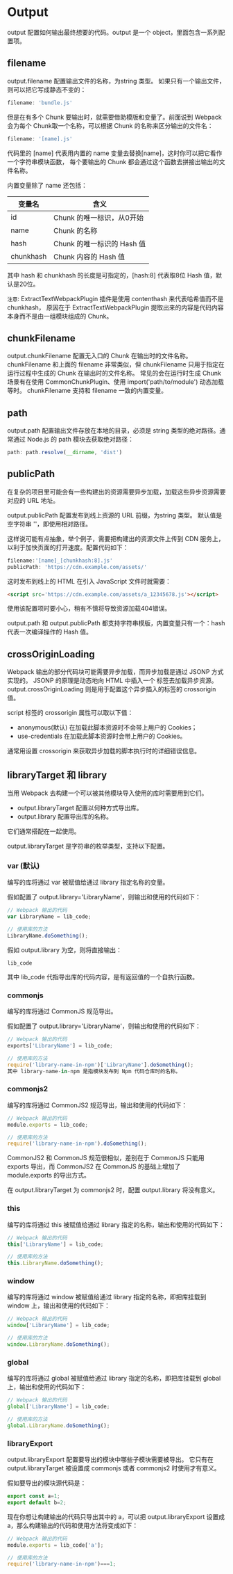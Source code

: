# Output

output 配置如何输出最终想要的代码。output 是一个 object，里面包含一系列配置项。

## filename

output.filename 配置输出文件的名称，为string 类型。 如果只有一个输出文件，则可以把它写成静态不变的：
```js
filename: 'bundle.js'
```
但是在有多个 Chunk 要输出时，就需要借助模版和变量了。前面说到 Webpack 会为每个 Chunk取一个名称，可以根据 Chunk 的名称来区分输出的文件名：

```js
filename: '[name].js'
```

代码里的 [name] 代表用内置的 name 变量去替换[name]，这时你可以把它看作一个字符串模块函数， 每个要输出的 Chunk 都会通过这个函数去拼接出输出的文件名称。

内置变量除了 name 还包括：

|   变量名	        |   含义                     |
|       ---         |       ---                 |
|   id	        |   Chunk 的唯一标识，从0开始    |
|   name	    |   Chunk 的名称                |
|   hash	    |   Chunk 的唯一标识的 Hash 值   |
|   chunkhash   |   Chunk 内容的 Hash 值         |

其中 hash 和 chunkhash 的长度是可指定的，[hash:8] 代表取8位 Hash 值，默认是20位。

`注意`: ExtractTextWebpackPlugin 插件是使用 contenthash 来代表哈希值而不是 chunkhash， 原因在于 ExtractTextWebpackPlugin 提取出来的内容是代码内容本身而不是由一组模块组成的 Chunk。

## chunkFilename

output.chunkFilename 配置无入口的 Chunk 在输出时的文件名称。 chunkFilename 和上面的 filename 非常类似，但 chunkFilename 只用于指定在运行过程中生成的 Chunk 在输出时的文件名称。 常见的会在运行时生成 Chunk 场景有在使用 CommonChunkPlugin、使用 import('path/to/module') 动态加载等时。 chunkFilename 支持和 filename 一致的内置变量。


## path

output.path 配置输出文件存放在本地的目录，必须是 string 类型的绝对路径。通常通过 Node.js 的 path 模块去获取绝对路径：
```js
path: path.resolve(__dirname, 'dist')
```

## publicPath

在复杂的项目里可能会有一些构建出的资源需要异步加载，加载这些异步资源需要对应的 URL 地址。

output.publicPath 配置发布到线上资源的 URL 前缀，为string 类型。 默认值是空字符串 ''，即使用相对路径。

这样说可能有点抽象，举个例子，需要把构建出的资源文件上传到 CDN 服务上，以利于加快页面的打开速度。配置代码如下：
```js
filename:'[name]_[chunkhash:8].js'
publicPath: 'https://cdn.example.com/assets/'
```
这时发布到线上的 HTML 在引入 JavaScript 文件时就需要：
```html
<script src='https://cdn.example.com/assets/a_12345678.js'></script>
```
使用该配置项时要小心，稍有不慎将导致资源加载404错误。

output.path 和 output.publicPath 都支持字符串模版，内置变量只有一个：hash 代表一次编译操作的 Hash 值。



## crossOriginLoading

Webpack 输出的部分代码块可能需要异步加载，而异步加载是通过 JSONP 方式实现的。 JSONP 的原理是动态地向 HTML 中插入一个 <script src="url"></script> 标签去加载异步资源。 output.crossOriginLoading 则是用于配置这个异步插入的标签的 crossorigin 值。

script 标签的 crossorigin 属性可以取以下值：
- anonymous(默认) 在加载此脚本资源时不会带上用户的 Cookies；
- use-credentials 在加载此脚本资源时会带上用户的 Cookies。

通常用设置 crossorigin 来获取异步加载的脚本执行时的详细错误信息。


## libraryTarget 和 library

当用 Webpack 去构建一个可以被其他模块导入使用的库时需要用到它们。

- output.libraryTarget 配置以何种方式导出库。
- output.library 配置导出库的名称。

它们通常搭配在一起使用。

output.libraryTarget 是字符串的枚举类型，支持以下配置。


### var (默认)

编写的库将通过 var 被赋值给通过 library 指定名称的变量。

假如配置了 output.library='LibraryName'，则输出和使用的代码如下：

```js
// Webpack 输出的代码
var LibraryName = lib_code;

// 使用库的方法
LibraryName.doSomething();
```

假如 output.library 为空，则将直接输出：
```
lib_code
```
其中 lib_code 代指导出库的代码内容，是有返回值的一个自执行函数。


### commonjs

编写的库将通过 CommonJS 规范导出。

假如配置了 output.library='LibraryName'，则输出和使用的代码如下：
```js
// Webpack 输出的代码
exports['LibraryName'] = lib_code;

// 使用库的方法
require('library-name-in-npm')['LibraryName'].doSomething();
其中 library-name-in-npm 是指模块发布到 Npm 代码仓库时的名称。
```

### commonjs2

编写的库将通过 CommonJS2 规范导出，输出和使用的代码如下：
```js
// Webpack 输出的代码
module.exports = lib_code;

// 使用库的方法
require('library-name-in-npm').doSomething();
```
CommonJS2 和 CommonJS 规范很相似，差别在于 CommonJS 只能用 exports 导出，而 CommonJS2 在 CommonJS 的基础上增加了 module.exports 的导出方式。

在 output.libraryTarget 为 commonjs2 时，配置 output.library 将没有意义。

### this

编写的库将通过 this 被赋值给通过 library 指定的名称，输出和使用的代码如下：
```js
// Webpack 输出的代码
this['LibraryName'] = lib_code;

// 使用库的方法
this.LibraryName.doSomething();
```

### window

编写的库将通过 window 被赋值给通过 library 指定的名称，即把库挂载到 window 上，输出和使用的代码如下：
```js
// Webpack 输出的代码
window['LibraryName'] = lib_code;

// 使用库的方法
window.LibraryName.doSomething();
```

### global

编写的库将通过 global 被赋值给通过 library 指定的名称，即把库挂载到 global 上，输出和使用的代码如下：
```js
// Webpack 输出的代码
global['LibraryName'] = lib_code;

// 使用库的方法
global.LibraryName.doSomething();
```

### libraryExport

output.libraryExport 配置要导出的模块中哪些子模块需要被导出。 它只有在 output.libraryTarget 被设置成 commonjs 或者 commonjs2 时使用才有意义。

假如要导出的模块源代码是：
```js
export const a=1;
export default b=2;
```

现在你想让构建输出的代码只导出其中的 a，可以把 output.libraryExport 设置成 a，那么构建输出的代码和使用方法将变成如下：
```js
// Webpack 输出的代码
module.exports = lib_code['a'];

// 使用库的方法
require('library-name-in-npm')===1;
```

